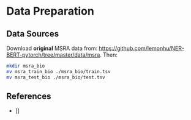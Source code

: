# Data Preparation

## Data Sources

Download **original** MSRA data from: https://github.com/lemonhu/NER-BERT-pytorch/tree/master/data/msra. Then:

```bash
mkdir msra_bio
mv msra_train_bio ./msra_bio/train.tsv
mv msra_test_bio ./msra_bio/test.tsv
```

## References

- []
